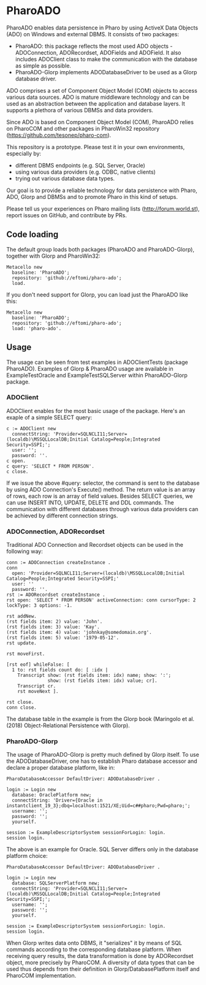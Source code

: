 # PharoADO 


PharoADO enables data persistence in Pharo by using ActiveX Data Objects (ADO) on Windows and external DBMS. It consists of two packages:
- PharoADO: this package reflects the most used ADO objects - ADOConnection, ADORecordset, ADOFields and ADOField. It also includes ADOClient class to make the communication with the database as simple as possible.
- PharoADO-Glorp implements ADODatabaseDriver to be used as a Glorp database driver.  

ADO comprises a set of Component Object Model (COM) objects to access various data sources. ADO is mature middleware technology and can be used as an abstraction between the application and database layers. It supports a plethora of various DBMSs and data providers.

Since ADO is based on Component Object Model (COM), PharoADO relies on PharoCOM and other packages in PharoWin32 repository (https://github.com/tesonep/pharo-com).

This repository is a prototype. Please test it in your own environments, especially by:
- different DBMS endpoints (e.g. SQL Server, Oracle)
- using various data providers (e.g. ODBC, native clients)
- trying out various database data types.

Our goal is to provide a reliable technology for data persistence with Pharo, ADO, Glorp and DBMSs and to promote Pharo in this kind of setups.

Please tell us your experiences on Pharo mailing lists (http://forum.world.st), report issues on GitHub, and contribute by PRs.


## Code loading

The default group loads both packages (PharoADO and PharoADO-Glorp), together with Glorp and PharoWin32:

```smalltalk
Metacello new
  baseline: 'PharoADO';
  repository: 'github://eftomi/pharo-ado';
  load.
```

If you don't need support for Glorp, you can load just the PharoADO like this:

```smalltalk
Metacello new
  baseline: 'PharoADO';
  repository: 'github://eftomi/pharo-ado';
  load: 'pharo-ado'.
```


## Usage 

The usage can be seen from test examples in ADOClientTests (package PharoADO). Examples of Glorp & PharoADO usage are available in ExampleTestOracle and ExampleTestSQLServer within PharoADO-Glorp package.



### ADOClient 

ADOClient enables for the most basic usage of the package. Here's an exaple of a simple SELECT query:

```smalltalk
c := ADOClient new 
  connectString: 'Provider=SQLNCLI11;Server=(localdb)\MSSQLLocalDB;Initial Catalog=People;Integrated Security=SSPI;';
  user: '';
  password: ''.
c open.
c query: 'SELECT * FROM PERSON'.
c close.
```

If we issue the above #query: selector, the command is sent to the database by using ADO Connection's Execute() method. The return value is an array of rows, each row is an array of field values. Besides SELECT queries, we can use INSERT INTO, UPDATE, DELETE and DDL commands. The communication with different databases through various data providers can be achieved by different connection strings.

### ADOConnection, ADORecordset

Traditional ADO Connection and Recordset objects can be used in the following way:

```smalltalk
conn := ADOConnection createInstance .
conn 
  open: 'Provider=SQLNCLI11;Server=(localdb)\MSSQLLocalDB;Initial Catalog=People;Integrated Security=SSPI;' 
  user: '' 
  password: ''.
rst := ADORecordset createInstance .
rst open: 'SELECT * FROM PERSON' activeConnection: conn cursorType: 2 lockType: 3 options: -1.

rst addNew.
(rst fields item: 2) value: 'John'.
(rst fields item: 3) value: 'Kay'.
(rst fields item: 4) value: 'johnkay@somedomain.org'.
(rst fields item: 5) value: '1979-05-12'.
rst update.

rst moveFirst.

[rst eof] whileFalse: [ 
  1 to: rst fields count do: [ :idx |
    Transcript show: (rst fields item: idx) name; show: ':'; 
               show: (rst fields item: idx) value; cr].
    Transcript cr.
    rst moveNext ].

rst close.
conn close.
```

The database table in the example is from the Glorp book (Maringolo et al. (2018) Object-Relational Persistence with Glorp).

### PharoADO-Glorp

The usage of PharoADO-Glorp is pretty much defined by Glorp itself. To use the ADODatabaseDriver, one has to establish Pharo database accessor and declare a proper database platform, like in:

```smalltalk
PharoDatabaseAccessor DefaultDriver: ADODatabaseDriver .

login := Login new
  database: OraclePlatform new;
  connectString: 'Driver={Oracle in instantclient_19_3};dbq=localhost:1521/XE;Uid=c##pharo;Pwd=pharo;';
  username: '';
  password: '';
  yourself.

session := ExampleDescriptorSystem sessionForLogin: login.
session login.
```

The above is an example for Oracle. SQL Server differs only in the database platform choice:

```smalltalk
PharoDatabaseAccessor DefaultDriver: ADODatabaseDriver .

login := Login new
  database: SQLServerPlatform new;
  connectString: 'Provider=SQLNCLI11;Server=(localdb)\MSSQLLocalDB;Initial Catalog=People;Integrated Security=SSPI;';
  username: '';
  password: '';
  yourself.

session := ExampleDescriptorSystem sessionForLogin: login.
session login.
```

When Glorp writes data onto DBMS, it "serializes" it by means of SQL commands according to the corresponding database platform. When receiving query results, the data transformation is done by ADORecordset object, more precisely by PharoCOM. A diversity of data types that can be used thus depends from their definition in Glorp/DatabasePlatform itself and PharoCOM implementation.

